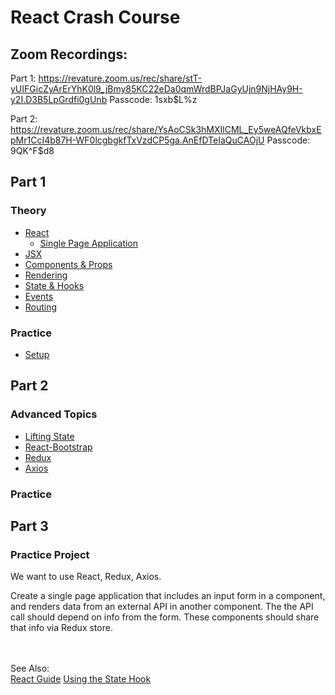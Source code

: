 # React Crash Course
## Zoom Recordings:
Part 1:
https://revature.zoom.us/rec/share/stT-yUIFGicZyArErYhK0l9_jBmy85KC22eDa0qmWrdBPJaGyUjn9NjHAy9H-y2I.D3B5LpGrdfi0gUnb Passcode: 1sxb$L%z 

Part 2:
https://revature.zoom.us/rec/share/YsAoCSk3hMXIlCML_Ey5weAQfeVkbxEpMr1CcI4b87H-WF0lcgbgkfTxVzdCP5ga.AnEfDTeIaQuCAOjU Passcode: 9QK^F$d8 

## Part 1
### Theory
 - [React](https://github.com/LiquidPlummer/ReactCrashCourseLessonPlan/blob/main/react-overview.md)
   - [Single Page Application](https://github.com/LiquidPlummer/ReactCrashCourseLessonPlan/blob/main/single-page-app.md)
 - [JSX](https://github.com/LiquidPlummer/ReactCrashCourseLessonPlan/blob/main/jsx.md)
 - [Components & Props](https://github.com/LiquidPlummer/ReactCrashCourseLessonPlan/blob/main/components.md)
 - [Rendering](https://github.com/LiquidPlummer/ReactCrashCourseLessonPlan/blob/main/rendering.md)
 - [State & Hooks](https://github.com/LiquidPlummer/ReactCrashCourseLessonPlan/blob/main/state-hooks.md)
 - [Events](https://github.com/LiquidPlummer/ReactCrashCourseLessonPlan/blob/main/events.md)
 - [Routing](https://github.com/LiquidPlummer/ReactCrashCourseLessonPlan/blob/main/routing.md)

### Practice
 - [Setup](https://github.com/LiquidPlummer/ReactCrashCourseLessonPlan/blob/main/setup.md)


## Part 2
### Advanced Topics
 - [Lifting State](https://github.com/LiquidPlummer/ReactCrashCourseLessonPlan/blob/main/lifting-state.md)
 - [React-Bootstrap](https://github.com/LiquidPlummer/ReactCrashCourseLessonPlan/blob/main/react-bootstrap.md)
 - [Redux](https://github.com/LiquidPlummer/ReactCrashCourseLessonPlan/blob/main/redux.md)
 - [Axios](https://github.com/LiquidPlummer/ReactCrashCourseLessonPlan/blob/main/axios.md)
### Practice


## Part 3
### Practice Project
We want to use React, Redux, Axios.

Create a single page application that includes an input form in a component, and renders data from an external API in another component. The the API call should depend on info from the form. These components should share that info via Redux store.


<BR><BR>See Also:  
 [React Guide](https://reactjs.org/docs/hello-world.html)
 [Using the State Hook](https://reactjs.org/docs/hooks-state.html)
